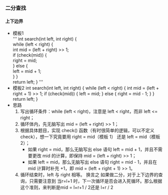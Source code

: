 ### 二分查找
#### 上下边界
*   模板1
<br>'''
int search(int left, int right) {<br>
    while (left < right) {<br>
        int mid = (left + right) >> 1;<br>
        if (check(mid)) {<br>
            right = mid;<br>
        } else {<br>
            left = mid + 1;<br>
        }
    }<br>
    return left;
}
'''
*   模板2
int search(int left, int right) {
    while (left < right) {
        int mid = (left + right + 1) >> 1;
        if (check(mid)) {
            left = mid;
        } else {
            right = mid - 1;
        }
    }
    return left;
}
*   思路
    1. 写出循环条件：while (left < right)，注意是 left < right，而非 left <= right；
    2. 循环体内，先无脑写出 mid = (left + right) >> 1；
    3. 根据具体题目，实现 check() 函数（有时很简单的逻辑，可以不定义 check），想一下究竟要用 right = mid（模板 1） 还是 left = mid（模板 2）；
        - 如果 right = mid，那么无脑写出 else 语句 left = mid + 1，并且不需要更改 mid 的计算，即保持 mid = (left + right) >> 1；
        - 如果 left = mid，那么无脑写出 else 语句 right = mid - 1，并且在 mid 计算时补充 +1，即 mid = (left + right + 1) >> 1。
    4. 循环结束时，left 与 right 相等。
    换言之 如果做二分，对于上下边界的查询，只需要注意到 当r=l+1 时，下一次循环是否会进入死循环。那么根据这个准则，来判断是mid = l+r+1 / 2还是 l+r / 2 